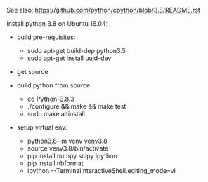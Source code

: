 See also: https://github.com/python/cpython/blob/3.8/README.rst

Install python 3.8 on Ubuntu 16.04:

- build pre-requisites:
  * sudo apt-get build-dep python3.5
  * sudo apt-get install uuid-dev 

- get source
- build python from source:
  * cd Python-3.8.3
  * ./configure && make && make test
  * sudo make altinstall

- setup virtual env:
  * python3.8 -m venv venv3.8
  * source venv3.8/bin/activate
  * pip install numpy scipy ipython
  * pip install nbformat
  * ipython --TerminalInteractiveShell.editing_mode=vi
